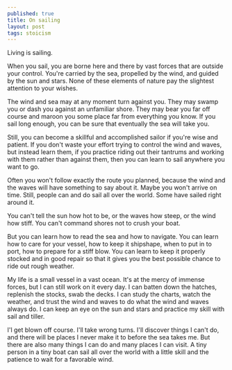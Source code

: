 ```yaml
---
published: true
title: On sailing
layout: post
tags: stoicism
---
```


Living is sailing.

When you sail, you are borne here and there by vast forces that are
outside your control. You're carried by the sea, propelled by the
wind, and guided by the sun and stars. None of these elements of
nature pay the slightest attention to your wishes.

The wind and sea may at any moment turn against you. They may swamp
you or dash you against an unfamiliar shore. They may bear you far off
course and maroon you some place far from everything you know. If you
sail long enough, you can be sure that eventually the sea will take
you.

Still, you can become a skillful and accomplished sailor if you're
wise and patient. If you don't waste your effort trying to control the
wind and waves, but instead learn them, if you practice riding out
their tantrums and working with them rather than against them, then
you can learn to sail anywhere you want to go.

Often you won't follow exactly the route you planned, because the wind
and the waves will have something to say about it. Maybe you won't
arrive on time. Still, people can and do sail all over the world. Some
have sailed right around it.

You can't tell the sun how hot to be, or the waves how steep, or the
wind how stiff. You can't command shores not to crush your boat.

But you can learn how to read the sea and how to navigate. You can
learn how to care for your vessel, how to keep it shipshape, when to
put in to port, how to prepare for a stiff blow. You can learn to keep
it properly stocked and in good repair so that it gives you the best
possible chance to ride out rough weather.

My life is a small vessel in a vast ocean. It's at the mercy of
immense forces, but I can still work on it every day. I can batten
down the hatches, replenish the stocks, swab the decks. I can study
the charts, watch the weather, and trust the wind and waves to do what
the wind and waves always do. I can keep an eye on the sun and stars
and practice my skill with sail and tiller.

I'l get blown off course. I'll take wrong turns. I'll discover things
I can't do, and there will be places I never make it to before the sea
takes me. But there are also many things I can do and many places I
can visit. A tiny person in a tiny boat can sail all over the world
with a little skill and the patience to wait for a favorable wind.

